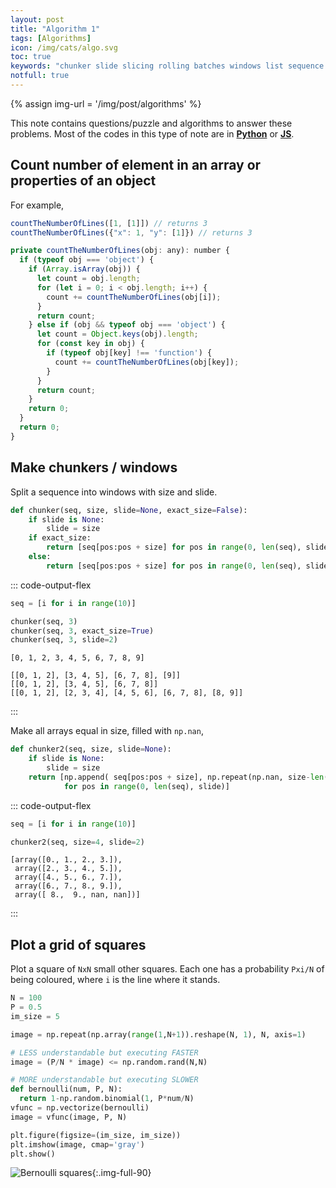 ```yaml
---
layout: post
title: "Algorithm 1"
tags: [Algorithms]
icon: /img/cats/algo.svg
toc: true
keywords: "chunker slide slicing rolling batches windows list sequence split imshow plot true false grid squares bernoulli distribution algorithm python"
notfull: true
---
```


{% assign img-url = '/img/post/algorithms' %}

This note contains questions/puzzle and algorithms to answer these problems. Most of the codes in this type of note are in [**Python**](/#python) or [**JS**](/#javascript).

## Count number of element in an array or properties of an object

For example,

```js
countTheNumberOfLines([1, [1]]) // returns 3
countTheNumberOfLines({"x": 1, "y": [1]}) // returns 3
```

```js
private countTheNumberOfLines(obj: any): number {
  if (typeof obj === 'object') {
    if (Array.isArray(obj)) {
      let count = obj.length;
      for (let i = 0; i < obj.length; i++) {
        count += countTheNumberOfLines(obj[i]);
      }
      return count;
    } else if (obj && typeof obj === 'object') {
      let count = Object.keys(obj).length;
      for (const key in obj) {
        if (typeof obj[key] !== 'function') {
          count += countTheNumberOfLines(obj[key]);
        }
      }
      return count;
    }
    return 0;
  }
  return 0;
}
```

## Make chunkers / windows

Split a sequence into windows with size and slide.

```python
def chunker(seq, size, slide=None, exact_size=False):
    if slide is None:
        slide = size
    if exact_size:
        return [seq[pos:pos + size] for pos in range(0, len(seq), slide) if len(seq[pos:pos + size]) == size]
    else:
        return [seq[pos:pos + size] for pos in range(0, len(seq), slide)]
```

::: code-output-flex

```python
seq = [i for i in range(10)]

chunker(seq, 3)
chunker(seq, 3, exact_size=True)
chunker(seq, 3, slide=2)
```

```
[0, 1, 2, 3, 4, 5, 6, 7, 8, 9]

[[0, 1, 2], [3, 4, 5], [6, 7, 8], [9]]
[[0, 1, 2], [3, 4, 5], [6, 7, 8]]
[[0, 1, 2], [2, 3, 4], [4, 5, 6], [6, 7, 8], [8, 9]]
```

:::

Make all arrays equal in size, filled with `np.nan`,

```python
def chunker2(seq, size, slide=None):
    if slide is None:
        slide = size
    return [np.append( seq[pos:pos + size], np.repeat(np.nan, size-len(seq[pos:pos + size])) )
            for pos in range(0, len(seq), slide)]
```

::: code-output-flex

```python
seq = [i for i in range(10)]

chunker2(seq, size=4, slide=2)
```

```
[array([0., 1., 2., 3.]),
 array([2., 3., 4., 5.]),
 array([4., 5., 6., 7.]),
 array([6., 7., 8., 9.]),
 array([ 8.,  9., nan, nan])]
```

:::

## Plot a grid of squares

Plot a square of `NxN` small other squares. Each one has a probability `Pxi/N` of being coloured, where `i` is the line where it stands.

<div class="col-2-equal">

```python
N = 100
P = 0.5
im_size = 5

image = np.repeat(np.array(range(1,N+1)).reshape(N, 1), N, axis=1)

# LESS understandable but executing FASTER
image = (P/N * image) <= np.random.rand(N,N)

# MORE understandable but executing SLOWER
def bernoulli(num, P, N):
  return 1-np.random.binomial(1, P*num/N)
vfunc = np.vectorize(bernoulli)
image = vfunc(image, P, N)

plt.figure(figsize=(im_size, im_size))
plt.imshow(image, cmap='gray')
plt.show()
```

![Bernoulli squares]({{img-url}}/bernoulli-squares.png){:.img-full-90}

</div>
